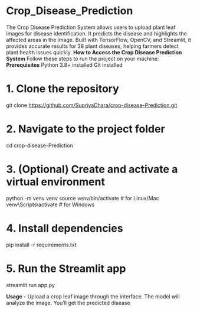 # Crop_Disease_Prediction
The Crop Disease Prediction System allows users to upload plant leaf images for disease identification. It predicts the disease and highlights the affected areas in the image. Built with TensorFlow, OpenCV, and Streamlit, it provides accurate results for 38 plant diseases, helping farmers detect plant health issues quickly.
**How to Access the Crop Disease Prediction System**
Follow these steps to run the project on your machine:
**Prerequisites**
Python 3.8+ installed
Git installed
# 1. Clone the repository
git clone https://github.com/SupriyaDhara/crop-disease-Prediction.git

# 2. Navigate to the project folder
cd crop-disease-Prediction

# 3. (Optional) Create and activate a virtual environment
python -m venv venv
source venv/bin/activate     # for Linux/Mac
venv\Scripts\activate        # for Windows

# 4. Install dependencies
pip install -r requirements.txt

# 5. Run the Streamlit app
streamlit run app.py

**Usage** **-**
Upload a crop leaf image through the interface.
The model will analyze the image.
You’ll get the predicted disease
